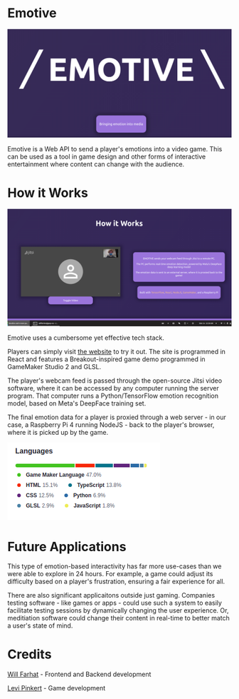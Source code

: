 # Emotive

![EmotiveLanding](images/emotive.png)

Emotive is a Web API to send a player's emotions into a video game. This can be used as a tool in game design and other forms of interactive entertainment where content can change with the audience.

# How it Works

![EmotiveLanding](images/emotiveHow.png) 

Emotive uses a cumbersome yet effective tech stack. 

Players can simply visit [the website](http://api.willfarhat.com:8000/) to try it out. The site is programmed in React and features a Breakout-inspired game demo programmed in GameMaker Studio 2 and GLSL.

The player's webcam feed is passed through the open-source Jitsi video software, where it can be accessed by any computer running the server program. That computer runs a Python/TensorFlow emotion recognition model, based on Meta's DeepFace training set.

The final emotion data for a player is proxied through a web server - in our case, a Raspberry Pi 4 running NodeJS - back to the player's browser, where it is picked up by the game.

![TechStack](images/tech.png)

# Future Applications
This type of emotion-based interactivity has far more use-cases than we were able to explore in 24 hours. For example, a game could adjust its difficulty based on a player's frustration, ensuring a fair experience for all.

There are also significant applicaitons outside just gaming. Companies testing software - like games or apps - could use such a system to easily facilitate testing sessions by dynamically changing the user experience. Or, meditiation software could change their content in real-time to better match a user's state of mind.



# Credits
[Will Farhat](willfarhat.com) - Frontend and Backend development

[Levi Pinkert](https://levipinkert.wixsite.com/portfolio) - Game development